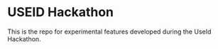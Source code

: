 # USEID Hackathon 

This is the repo for experimental features developed during the UseId Hackathon.